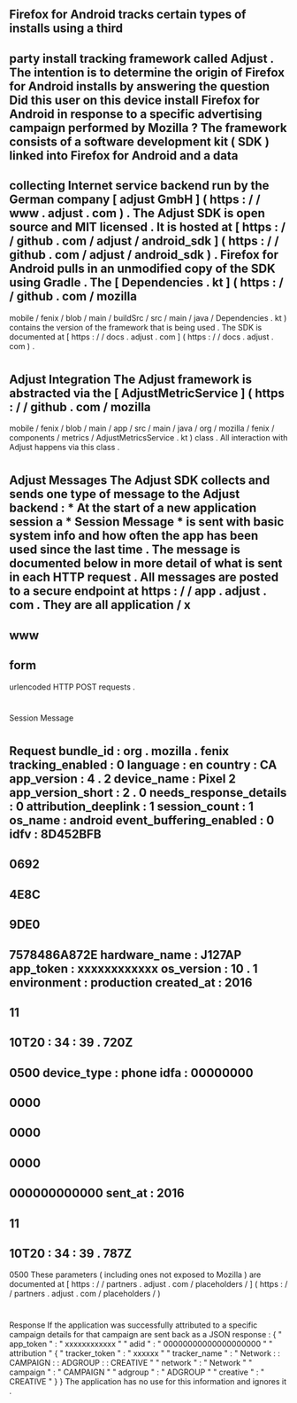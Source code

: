 Firefox
for
Android
tracks
certain
types
of
installs
using
a
third
-
party
install
tracking
framework
called
Adjust
.
The
intention
is
to
determine
the
origin
of
Firefox
for
Android
installs
by
answering
the
question
Did
this
user
on
this
device
install
Firefox
for
Android
in
response
to
a
specific
advertising
campaign
performed
by
Mozilla
?
The
framework
consists
of
a
software
development
kit
(
SDK
)
linked
into
Firefox
for
Android
and
a
data
-
collecting
Internet
service
backend
run
by
the
German
company
[
adjust
GmbH
]
(
https
:
/
/
www
.
adjust
.
com
)
.
The
Adjust
SDK
is
open
source
and
MIT
licensed
.
It
is
hosted
at
[
https
:
/
/
github
.
com
/
adjust
/
android_sdk
]
(
https
:
/
/
github
.
com
/
adjust
/
android_sdk
)
.
Firefox
for
Android
pulls
in
an
unmodified
copy
of
the
SDK
using
Gradle
.
The
[
Dependencies
.
kt
]
(
https
:
/
/
github
.
com
/
mozilla
-
mobile
/
fenix
/
blob
/
main
/
buildSrc
/
src
/
main
/
java
/
Dependencies
.
kt
)
contains
the
version
of
the
framework
that
is
being
used
.
The
SDK
is
documented
at
[
https
:
/
/
docs
.
adjust
.
com
]
(
https
:
/
/
docs
.
adjust
.
com
)
.
#
#
Adjust
Integration
The
Adjust
framework
is
abstracted
via
the
[
AdjustMetricService
]
(
https
:
/
/
github
.
com
/
mozilla
-
mobile
/
fenix
/
blob
/
main
/
app
/
src
/
main
/
java
/
org
/
mozilla
/
fenix
/
components
/
metrics
/
AdjustMetricsService
.
kt
)
class
.
All
interaction
with
Adjust
happens
via
this
class
.
#
#
Adjust
Messages
The
Adjust
SDK
collects
and
sends
one
type
of
message
to
the
Adjust
backend
:
*
At
the
start
of
a
new
application
session
a
*
Session
Message
*
is
sent
with
basic
system
info
and
how
often
the
app
has
been
used
since
the
last
time
.
The
message
is
documented
below
in
more
detail
of
what
is
sent
in
each
HTTP
request
.
All
messages
are
posted
to
a
secure
endpoint
at
https
:
/
/
app
.
adjust
.
com
.
They
are
all
application
/
x
-
www
-
form
-
urlencoded
HTTP
POST
requests
.
#
#
#
Session
Message
#
#
#
#
Request
bundle_id
:
org
.
mozilla
.
fenix
tracking_enabled
:
0
language
:
en
country
:
CA
app_version
:
4
.
2
device_name
:
Pixel
2
app_version_short
:
2
.
0
needs_response_details
:
0
attribution_deeplink
:
1
session_count
:
1
os_name
:
android
event_buffering_enabled
:
0
idfv
:
8D452BFB
-
0692
-
4E8C
-
9DE0
-
7578486A872E
hardware_name
:
J127AP
app_token
:
xxxxxxxxxxxx
os_version
:
10
.
1
environment
:
production
created_at
:
2016
-
11
-
10T20
:
34
:
39
.
720Z
-
0500
device_type
:
phone
idfa
:
00000000
-
0000
-
0000
-
0000
-
000000000000
sent_at
:
2016
-
11
-
10T20
:
34
:
39
.
787Z
-
0500
These
parameters
(
including
ones
not
exposed
to
Mozilla
)
are
documented
at
[
https
:
/
/
partners
.
adjust
.
com
/
placeholders
/
]
(
https
:
/
/
partners
.
adjust
.
com
/
placeholders
/
)
#
#
#
#
Response
If
the
application
was
successfully
attributed
to
a
specific
campaign
details
for
that
campaign
are
sent
back
as
a
JSON
response
:
{
"
app_token
"
:
"
xxxxxxxxxxxx
"
"
adid
"
:
"
00000000000000000000
"
"
attribution
"
{
"
tracker_token
"
:
"
xxxxxx
"
"
tracker_name
"
:
"
Network
:
:
CAMPAIGN
:
:
ADGROUP
:
:
CREATIVE
"
"
network
"
:
"
Network
"
"
campaign
"
:
"
CAMPAIGN
"
"
adgroup
"
:
"
ADGROUP
"
"
creative
"
:
"
CREATIVE
"
}
}
The
application
has
no
use
for
this
information
and
ignores
it
.
